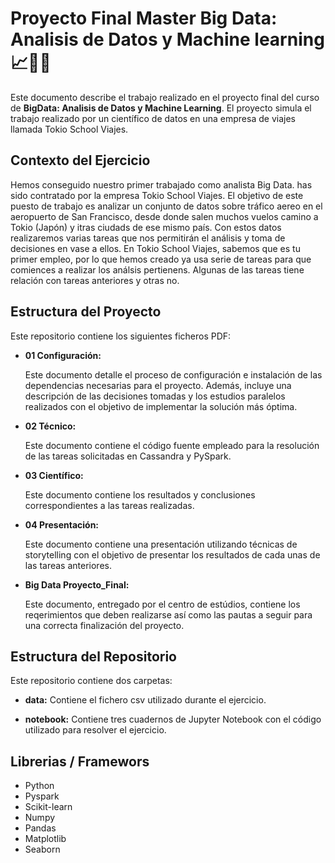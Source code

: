 # Proyecto Final Master Big Data: Analisis de Datos y Machine learning 📈🧑‍💻

Este documento describe el trabajo realizado en el proyecto final del curso de **BigData: Analisis de Datos y Machine Learning**.
El proyecto simula el trabajo realizado por un científico de datos en una empresa de viajes llamada Tokio School Viajes.

## Contexto del Ejercicio
Hemos conseguido nuestro primer trabajado como analista Big Data. has sido contratado por la empresa Tokio School Viajes.
El objetivo de este puesto de trabajo es analizar un conjunto de datos sobre tráfico aereo en el aeropuerto de San Francisco, 
desde donde salen muchos vuelos camino a Tokio (Japón) y itras ciudads de ese mismo país.
Con estos datos realizaremos varias tareas que nos permitirán el análisis y toma de decisiones en vase a ellos.
En Tokio School Viajes, sabemos que es tu primer empleo, por lo que hemos creado ya usa serie de tareas para que comiences a realizar
los análsis pertienens. Algunas de las tareas tiene relación con tareas anteriores y otras no.

## Estructura del Proyecto
Este repositorio contiene los siguientes ficheros PDF:
- **01 Configuración:**
  
  Este documento detalle el proceso de configuración e instalación de las dependencias necesarias para el proyecto.
  Además, incluye una descripción de las decisiones tomadas y los estudios paralelos realizados con el objetivo de implementar la solución más óptima.
  
- **02 Técnico:**

  Este documento contiene el código fuente empleado para la resolución de las tareas solicitadas en Cassandra y PySpark.
    
- **03 Científico:**

    Este documento contiene los resultados y conclusiones correspondientes a las tareas realizadas.
  
- **04 Presentación:**

  Este documento contiene una presentación utilizando técnicas de storytelling con el objetivo de presentar los resultados de cada unas de las tareas anteriores.

- **Big Data Proyecto_Final:**

  Este documento, entregado por el centro de estúdios, contiene los reqerimientos que deben realizarse así como las pautas a seguir para una correcta finalización del proyecto.

## Estructura del Repositorio
Este repositorio contiene dos carpetas:
- **data:**
  Contiene el fichero csv utilizado durante el ejercicio.

- **notebook:**
  Contiene tres cuadernos de Jupyter Notebook con el código utilizado para resolver el ejercicio.

## Librerias / Framewors
- Python
- Pyspark
- Scikit-learn
- Numpy
- Pandas
- Matplotlib
- Seaborn
